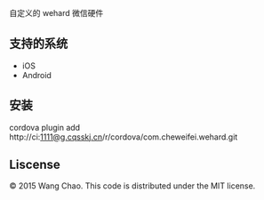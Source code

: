 ﻿

自定义的 wehard 微信硬件
## 支持的系统

* iOS
* Android


## 安装
   cordova plugin add http://ci:1111@g.cqsskj.cn/r/cordova/com.cheweifei.wehard.git





## Liscense



© 2015 Wang Chao. This code is distributed under the MIT license.
